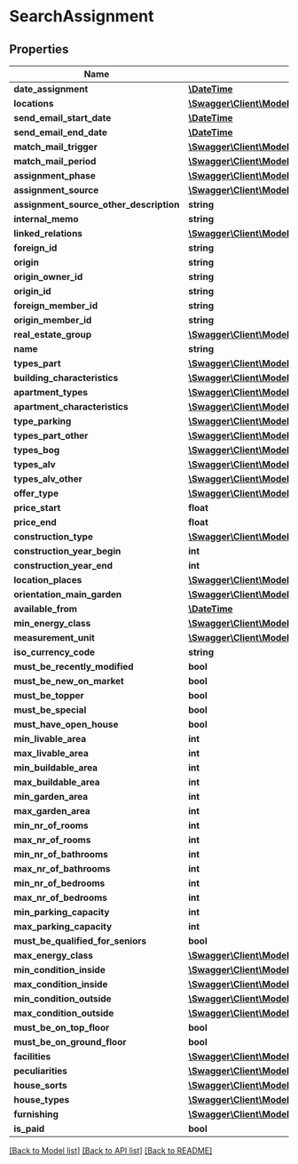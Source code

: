 # SearchAssignment

## Properties
Name | Type | Description | Notes
------------ | ------------- | ------------- | -------------
**date_assignment** | [**\DateTime**](\DateTime.md) |  | [optional] 
**locations** | [**\Swagger\Client\Model\SearchAssignmentLocation[]**](SearchAssignmentLocation.md) |  | [optional] 
**send_email_start_date** | [**\DateTime**](\DateTime.md) |  | [optional] 
**send_email_end_date** | [**\DateTime**](\DateTime.md) |  | [optional] 
**match_mail_trigger** | [**\Swagger\Client\Model\MatchMailTrigger**](MatchMailTrigger.md) |  | [optional] 
**match_mail_period** | [**\Swagger\Client\Model\MatchMailPeriod**](MatchMailPeriod.md) |  | [optional] 
**assignment_phase** | [**\Swagger\Client\Model\AssignmentPhase**](AssignmentPhase.md) |  | [optional] 
**assignment_source** | [**\Swagger\Client\Model\AssignmentSource**](AssignmentSource.md) |  | [optional] 
**assignment_source_other_description** | **string** |  | [optional] 
**internal_memo** | **string** |  | [optional] 
**linked_relations** | [**\Swagger\Client\Model\LinkedRelation[]**](LinkedRelation.md) |  | [optional] 
**foreign_id** | **string** |  | [optional] 
**origin** | **string** |  | [optional] 
**origin_owner_id** | **string** |  | [optional] 
**origin_id** | **string** |  | [optional] 
**foreign_member_id** | **string** |  | [optional] 
**origin_member_id** | **string** |  | [optional] 
**real_estate_group** | [**\Swagger\Client\Model\RealEstateGroup**](RealEstateGroup.md) |  | [optional] 
**name** | **string** |  | [optional] 
**types_part** | [**\Swagger\Client\Model\TypePART[]**](TypePART.md) |  | [optional] 
**building_characteristics** | [**\Swagger\Client\Model\HouseCharacteristic[]**](HouseCharacteristic.md) |  | [optional] 
**apartment_types** | [**\Swagger\Client\Model\ApartmentSort[]**](ApartmentSort.md) |  | [optional] 
**apartment_characteristics** | [**\Swagger\Client\Model\ApartmentCharacteristic[]**](ApartmentCharacteristic.md) |  | [optional] 
**type_parking** | [**\Swagger\Client\Model\ParkingType[]**](ParkingType.md) |  | [optional] 
**types_part_other** | [**\Swagger\Client\Model\TypePARTOther[]**](TypePARTOther.md) |  | [optional] 
**types_bog** | [**\Swagger\Client\Model\TypeBOG[]**](TypeBOG.md) |  | [optional] 
**types_alv** | [**\Swagger\Client\Model\TypeAlv[]**](TypeAlv.md) |  | [optional] 
**types_alv_other** | [**\Swagger\Client\Model\TypeAlvOther[]**](TypeAlvOther.md) |  | [optional] 
**offer_type** | [**\Swagger\Client\Model\OfferType**](OfferType.md) |  | [optional] 
**price_start** | **float** |  | [optional] 
**price_end** | **float** |  | [optional] 
**construction_type** | [**\Swagger\Client\Model\BuildingType**](BuildingType.md) |  | [optional] 
**construction_year_begin** | **int** |  | [optional] 
**construction_year_end** | **int** |  | [optional] 
**location_places** | [**\Swagger\Client\Model\LocationPlace[]**](LocationPlace.md) |  | [optional] 
**orientation_main_garden** | [**\Swagger\Client\Model\Orientation**](Orientation.md) |  | [optional] 
**available_from** | [**\DateTime**](\DateTime.md) |  | [optional] 
**min_energy_class** | [**\Swagger\Client\Model\EnergyClass**](EnergyClass.md) |  | [optional] 
**measurement_unit** | [**\Swagger\Client\Model\MeasurementUnit**](MeasurementUnit.md) |  | [optional] 
**iso_currency_code** | **string** |  | [optional] 
**must_be_recently_modified** | **bool** |  | [optional] 
**must_be_new_on_market** | **bool** |  | [optional] 
**must_be_topper** | **bool** |  | [optional] 
**must_be_special** | **bool** |  | [optional] 
**must_have_open_house** | **bool** |  | [optional] 
**min_livable_area** | **int** |  | [optional] 
**max_livable_area** | **int** |  | [optional] 
**min_buildable_area** | **int** |  | [optional] 
**max_buildable_area** | **int** |  | [optional] 
**min_garden_area** | **int** |  | [optional] 
**max_garden_area** | **int** |  | [optional] 
**min_nr_of_rooms** | **int** |  | [optional] 
**max_nr_of_rooms** | **int** |  | [optional] 
**min_nr_of_bathrooms** | **int** |  | [optional] 
**max_nr_of_bathrooms** | **int** |  | [optional] 
**min_nr_of_bedrooms** | **int** |  | [optional] 
**max_nr_of_bedrooms** | **int** |  | [optional] 
**min_parking_capacity** | **int** |  | [optional] 
**max_parking_capacity** | **int** |  | [optional] 
**must_be_qualified_for_seniors** | **bool** |  | [optional] 
**max_energy_class** | [**\Swagger\Client\Model\EnergyClass**](EnergyClass.md) |  | [optional] 
**min_condition_inside** | [**\Swagger\Client\Model\Condition**](Condition.md) |  | [optional] 
**max_condition_inside** | [**\Swagger\Client\Model\Condition**](Condition.md) |  | [optional] 
**min_condition_outside** | [**\Swagger\Client\Model\Condition**](Condition.md) |  | [optional] 
**max_condition_outside** | [**\Swagger\Client\Model\Condition**](Condition.md) |  | [optional] 
**must_be_on_top_floor** | **bool** |  | [optional] 
**must_be_on_ground_floor** | **bool** |  | [optional] 
**facilities** | [**\Swagger\Client\Model\SearchAssignmentFacilityType[]**](SearchAssignmentFacilityType.md) |  | [optional] 
**peculiarities** | [**\Swagger\Client\Model\SearchAssignmentPeculiarityType[]**](SearchAssignmentPeculiarityType.md) |  | [optional] 
**house_sorts** | [**\Swagger\Client\Model\HouseSort[]**](HouseSort.md) |  | [optional] 
**house_types** | [**\Swagger\Client\Model\HouseType[]**](HouseType.md) |  | [optional] 
**furnishing** | [**\Swagger\Client\Model\Furnishing**](Furnishing.md) |  | [optional] 
**is_paid** | **bool** |  | [optional] 

[[Back to Model list]](../README.md#documentation-for-models) [[Back to API list]](../README.md#documentation-for-api-endpoints) [[Back to README]](../README.md)


